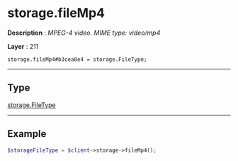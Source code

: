 # storage.fileMp4

**Description** : *MPEG\-4 video\. MIME type: video/mp4*

**Layer** : 211

```tl
storage.fileMp4#b3cea0e4 = storage.FileType;
```

---

## Type

[storage.FileType](type/storage.FileType)

---

## Example

```php
$storageFileType = $client->storage->fileMp4();
```